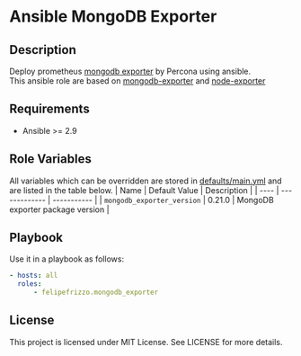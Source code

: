 # Ansible MongoDB Exporter

## Description

Deploy prometheus [mongodb exporter](https://github.com/percona/mongodb_exporter) by Percona using ansible.  
This ansible role are based on [mongodb-exporter](https://github.com/kostiantyn-nemchenko/ansible-role-mongodb-exporter) and [node-exporter](https://github.com/cloudalchemy/ansible-node-exporter)

## Requirements

- Ansible >= 2.9

## Role Variables

All variables which can be overridden are stored in [defaults/main.yml](defaults/main.yml) and are listed in the table below.
| Name | Default Value | Description |
| ---- | ------------- | ----------- |
| `mongodb_exporter_version` | 0.21.0 | MongoDB exporter package version |

## Playbook

Use it in a playbook as follows:

```yml
- hosts: all
  roles:
      - felipefrizzo.mongodb_exporter
```

## License

This project is licensed under MIT License. See LICENSE for more details.
